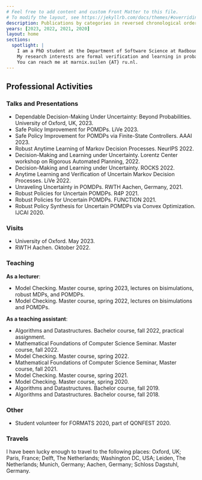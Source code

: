 ```yaml
---
# Feel free to add content and custom Front Matter to this file.
# To modify the layout, see https://jekyllrb.com/docs/themes/#overriding-theme-defaults
description: Publications by categories in reversed chronological order. generated by jekyll-scholar.
years: [2023, 2022, 2021, 2020]
layout: home
sections:
  spotlight: |
    I am a PhD student at the Department of Software Science at Radboud University, working on the project Provably Correct Policies for Uncertain Partially Observable Markov Decision Processes under the supervision of dr. Nils Jansen and prof. dr. Frits Vaandrager. <br><br>
    My research interests are formal verification and learning in probabilistic systems, such as (partially observable) Markov decision processes and variations that extend these models with uncertainty. Other interests include coalgebra (especially for probabilistic systems), (robust) convex optimization, and algorithms in general. <br><br>
    You can reach me at marnix.suilen {AT} ru.nl.
---
```




## Professional Activities 

### Talks and Presentations 

- Dependable Decision-Making Under Uncertainty: Beyond Probabilities. University of Oxford, UK, 2023. <br>
- Safe Policy Improvement for POMDPs. LiVe 2023. <br>
- Safe Policy Improvement for POMDPs via Finite-State Controllers. AAAI 2023. <br>
- Robust Anytime Learning of Markov Decision Processes. NeurIPS 2022. <br>
- Decision-Making and Learning under Uncertainty. Lorentz Center workshop on Rigorous Automated Planning, 2022. <br>
- Decision-Making and Learning under Uncertainty. ROCKS 2022. <br>
- Anytime Learning and Verification of Uncertain Markov Decision Processes. LiVe 2022. <br>
- Unraveling Uncertainty in POMDPs. RWTH Aachen, Germany, 2021. <br>
- Robust Policies for Uncertain POMDPs. R4P 2021. <br>
- Robust Policies for Uncertain POMDPs. FUNCTION 2021. <br>
- Robust Policy Synthesis for Uncertain POMDPs via Convex Optimization. IJCAI 2020. <br>

### Visits

- University of Oxford. May 2023. <br>
- RWTH Aachen. Oktober 2022. <br>

### Teaching

**As a lecturer**: <br>
- Model Checking. Master course, spring 2023, lectures on bisimulations, robust MDPs, and POMDPs. <br>
- Model Checking. Master course, spring 2022, lectures on bisimulations and POMDPs. <br>

**As a teaching assistant**: <br>
- Algorithms and Datastructures. Bachelor course, fall 2022, practical assignment. <br>
- Mathematical Foundations of Computer Science Seminar. Master course, fall 2022. <br>
- Model Checking. Master course, spring 2022. <br>
- Mathematical Foundations of Computer Science Seminar, Master course, fall 2021. <br>
- Model Checking. Master course, spring 2021. <br>
- Model Checking. Master course, spring 2020. <br>
- Algorithms and Datastructures. Bachelor course, fall 2019. <br>
- Algorithms and Datastructures. Bachelor course, fall 2018. <br>

### Other 

- Student volunteer for FORMATS 2020, part of QONFEST 2020. <br>

### Travels 

I have been lucky enough to travel to the following places: Oxford, UK; Paris, France; Delft, The Netherlands; Washington DC, USA; Leiden, The Netherlands; Munich, Germany; Aachen, Germany; Schloss Dagstuhl, Germany. <br>




